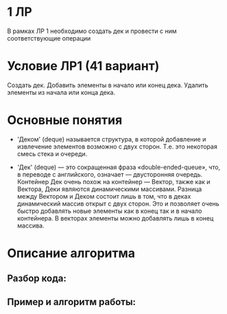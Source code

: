 # 1 ЛР
В рамках ЛР 1 необходимо создать дек и провести с ним соответствующие операции

# Условие ЛР1 (41 вариант)
Создать дек. Добавить элементы в начало или конец дека. Удалить
элементы из начала или конца дека.

# Основные понятия

- 'Деком' (deque) называется структура, в которой добавление и извлечение элементов
возможно с двух сторон. Т.е. это некоторая смесь стека и очереди.

- 'Дек' (deque) — это сокращенная фраза «double-ended-queue», что, в переводе с английского, означает — двусторонняя очередь. Контейнер Дек очень похож на контейнер — Вектор, также как и Вектора, Деки являются динамическими массивами. Разница между Вектором и Деком состоит лишь в том, что в деках динамический массив открыт с двух сторон. Это и позволяет очень быстро добавлять новые элементы как в конец так и в начало контейнера. В векторах элементы можно добавлять лишь в конец массива.

# Описание алгоритма






 ## Разбор кода:


## Пример и алгоритм работы:
   



